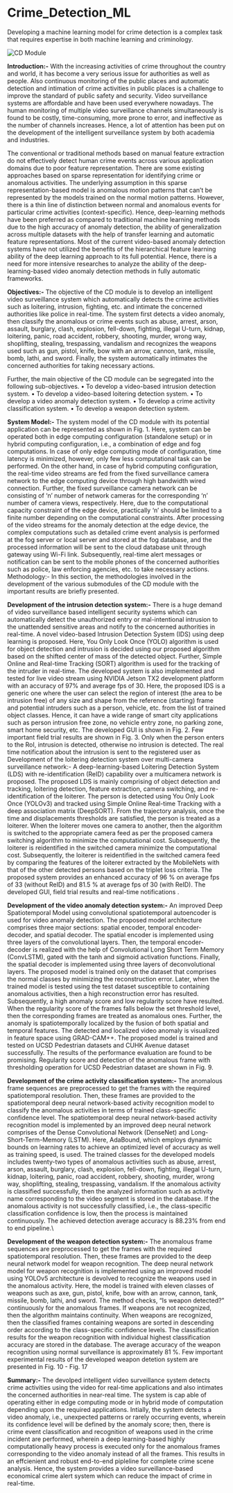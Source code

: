 # Crime_Detection_ML
Developing a machine learning model for crime detection is a complex task that requires expertise in both machine learning and criminology.

![CD Module](https://github.com/0-0Dibakar/Crime_Detection_ML/assets/106139442/f5bb045d-2cc5-49c8-9b4b-1b2b6ce76453)

**Introduction:-**
With the increasing activities of crime throughout the country and world, it has become a very serious issue for authorities as well as people. Also continuous monitoring of the public places and automatic detection and intimation of crime activities in public places is a challenge to improve the standard of public safety and security. Video surveillance systems are affordable and have been used everywhere nowadays. The human monitoring of multiple video surveillance channels simultaneously is found to be costly, time-consuming, more prone to error, and ineffective as the number of channels increases. Hence, a lot of attention has been put on the development of the intelligent surveillance system by both academia and industries. 

The conventional or traditional methods based on manual feature extraction do not effectively detect human crime events across various application domains due to poor feature representation. There are some existing approaches based on sparse representation for identifying crime or anomalous activities. The underlying assumption in this sparse representation-based model is anomalous motion patterns that can’t be represented by the models trained on the normal motion patterns. However, there is a thin line of distinction between normal and anomalous events for particular crime activities (context-specific). Hence, deep-learning methods have been preferred as compared to traditional machine learning methods due to the high accuracy of anomaly detection, the ability of generalization across multiple datasets with the help of transfer learning and automatic feature representations. Most of the current video-based anomaly detection systems have not utilized the benefits of the hierarchical feature learning ability of the deep learning approach to its full potential. Hence, there is a need for more intensive researches to analyze the ability of the deep-learning-based video anomaly detection methods in fully automatic frameworks. 

**Objectives:-**
The objective of the CD module is to develop an intelligent video surveillance system which automatically detects the crime activities such as loitering, intrusion, fighting, etc. and intimate the concerned authorities like police in real-time. The system first detects a video anomaly, then classify the anomalous or crime events such as abuse, arrest, arson, assault, burglary, clash, explosion, fell-down, fighting, illegal U-turn, kidnap, loitering, panic, road accident, robbery, shooting, murder, wrong way, shoplifting, stealing, trespassing, vandalism and recognizes the weapons used such as gun, pistol, knife, bow with an arrow, cannon, tank, missile, bomb, lathi, and sword. Finally, the system automatically intimates the concerned authorities for taking necessary actions. 

Further, the main objective of the CD module can be segregated into the following sub-objectives.
•	To develop a video-based intrusion detection system.
•	To develop a video-based loitering detection system.
•	To develop a video anomaly detection system.
•	To develop a crime activity classification system.
•	To develop a weapon detection system.

**System Model:-**
The system model of the CD module with its potential application can be represented as shown in Fig. 1. Here, system can be operated both in edge computing configuration (standalone setup) or in hybrid computing configuration, i.e., a combination of edge and fog computations. In case of only edge computing mode of configuration, time latency is minimized, however, only few less computational task can be performed. On the other hand, in case of hybrid computing configuration, the real-time video streams are fed from the fixed surveillance camera network to the edge computing device through high bandwidth wired connection. Further, the fixed surveillance camera network can be consisting of ‘n’ number of network cameras for the corresponding ‘n’ number of camera views, respectively. Here, due to the computational capacity constraint of the edge device, practically ‘n’ should be limited to a finite number depending on the computational constraints. After processing of the video streams for the anomaly detection at the edge device, the complex computations such as detailed crime event analysis is performed at the fog server or local server and stored at the fog database, and the processed information will be sent to the cloud database unit through gateway using Wi-Fi link. Subsequently, real-time alert messages or notification can be sent to the mobile phones of the concerned authorities such as police, law enforcing agencies, etc. to take necessary actions. 	Methodology:-
In this section, the methodologies involved in the development of the various submodules of the CD module with the important results are briefly presented. 

**Development of the intrusion detection system:-**
There is a huge demand of video surveillance based intelligent security systems which can automatically detect the unauthorized entry or mal-intentional intrusion to the unattended sensitive areas and notify to the concerned authorities in real-time. A novel video-based Intrusion Detection System (IDS) using deep learning is proposed. Here, You Only Look Once (YOLO) algorithm is used for object detection and intrusion is decided using our proposed algorithm based on the shifted center of mass of the detected object. Further, Simple Online and Real-time Tracking (SORT) algorithm is used for the tracking of the intruder in real-time. The developed system is also implemented and tested for live video stream using NVIDIA Jetson TX2 development platform with an accuracy of 97% and average fps of 30. Here, the proposed IDS is a generic one where the user can select the region of interest (the area to be intrusion free) of any size and shape from the reference (starting) frame and potential intruders such as a person, vehicle, etc. from the list of trained object classes. Hence, it can have a wide range of smart city applications such as person intrusion free zone, no vehicle entry zone, no parking zone, smart home security, etc. The developed GUI is shown in Fig. 2. Few important field trial results are shown in Fig. 3. Only when the person enters to the RoI, intrusion is detected, otherwise no intrusion is detected.   The real time notification about the intrusion is sent to the registered user as 
Development of the loitering detection system over multi-camera surveillance network:-
A deep-learning-based Loitering Detection System (LDS) with re-identification (ReID) capability over a multicamera network is proposed. The proposed LDS is mainly comprising of object detection and tracking, loitering detection, feature extraction, camera switching, and re-identification of the loiterer. The person is detected using You Only Look Once (YOLOv3) and tracked using Simple Online Real-time Tracking with a deep association matrix (DeepSORT). From the trajectory analysis, once the time and displacements thresholds are satisfied, the person is treated as a loiterer. When the loiterer moves one camera to another, then the algorithm is switched to the appropriate camera feed as per the proposed camera switching algorithm to minimize the computational cost. Subsequently, the loiterer is reidentified in the switched camera  minimize the computational cost. Subsequently, the loiterer is reidentified in the  switched camera feed by comparing the features of the loiterer extracted by the MobileNets with that of the other detected persons based on the triplet loss criteria. The proposed system provides an enhanced accuracy of 96 % on average fps of 33 (without ReID) and 81.5 % at average fps of 30 (with ReID). The developed GUI, field trial results and real-time notifications .

**Development of the video anomaly detection system:-**
An improved Deep Spatiotemporal Model using convolutional spatiotemporal autoencoder is used for video anomaly detection. The proposed model architecture comprises three major sections: spatial encoder, temporal encoder-decoder, and spatial decoder. The spatial encoder is implemented using three layers of the convolutional layers. Then, the temporal encoder-decoder is realized with the help of Convolutional Long Short Term Memory (ConvLSTM), gated with the tanh and sigmoid activation functions. Finally, the spatial decoder is implemented using three layers of deconvolutional layers. The proposed model is trained only on the dataset that comprises the normal classes by minimizing the reconstruction error. Later, when the trained model is tested using the test dataset susceptible to containing anomalous activities, then a high reconstruction error has resulted. Subsequently, a high anomaly score and low regularity score have resulted. When the regularity score of the frames falls below the set threshold level, then the corresponding frames are treated as anomalous ones. Further, the anomaly is spatiotemporally localized by the fusion of both spatial and temporal features. The detected and localized video anomaly is visualized in feature space using GRAD-CAM++. The proposed model is trained and tested on UCSD Pedestrian datasets and CUHK Avenue dataset successfully. The results of the performance evaluation are found to be promising. Regularity score and detection of the anomalous frame with thresholding operation for UCSD Pedestrian dataset are shown in Fig. 9. 


**Development of the crime activity classification system:-**
The anomalous frame sequences are preprocessed to get the frames with the required spatiotemporal resolution. Then, these frames are provided to the spatiotemporal deep neural network-based activity recognition model to classify the anomalous activities in terms of trained class-specific confidence level. The spatiotemporal deep neural network-based activity recognition model is implemented by an improved deep neural network comprises of the Dense Convolutional Network (DenseNet) and Long-Short-Term-Memory (LSTM).  Here, AdaBound, which employs dynamic bounds on learning rates to achieve an optimized level of accuracy as well as training speed, is used. The trained classes for the developed models includes twenty-two types of anomalous activities such as abuse, arrest, arson, assault, burglary, clash, explosion, fell-down, fighting, illegal U-turn, kidnap, loitering, panic, road accident, robbery, shooting, murder, wrong way, shoplifting, stealing, trespassing, vandalism. If the anomalous activity is classified successfully, then the analyzed information such as activity name corresponding to the video segment is stored in the database. If the anomalous activity is not successfully classified, i.e., the class-specific classification confidence is low, then the process is maintained continuously.  The achieved detection average accuracy is 88.23% from end to end pipeline.\

**Development of the weapon detection system:-**
The anomalous frame sequences are preprocessed to get the frames with the required spatiotemporal resolution. Then, these frames are provided to the deep neural network model for weapon recognition. The deep neural network model for weapon recognition is implemented using an improved model using YOLOv5 architecture is devolved to recognize the weapons used in the anomalous activity. Here, the model is trained with eleven classes of weapons such as axe, gun, pistol, knife, bow with an arrow, cannon, tank, missile, bomb, lathi, and sword. The method checks, “Is weapon detected?” continuously for the anomalous frames. If weapons are not recognized, then the algorithm maintains continuity. When weapons are recognized, then the classified frames containing weapons are sorted in descending order according to the class-specific confidence levels. The classification results for the weapon recognition with individual highest classification accuracy are stored in the database. The average accuracy of the weapon recognition using normal surveillance is approximately 81 %. Few important experimental results of the developed weapon detetion system are presented in Fig. 10 - Fig. 17

**Summary:-**
The devolped intelligent video surveillance system detects crime activities using the video for real-time applications and also intimates the concerned authorities in near-real time. The system is cap able of operating either in edge computing mode or in hybrid mode of computation depending upon the required applications. Intially, the system detects a video anomaly, i.e., unexpected patterns or rarely occurring events, wherein its confidence level will be defined by the anomaly score; then, there is crime event classification and  recognition of weapons used in the crime incident are performed, wherein a deep learning-based highly computationally heavy process is executed only for the anomalous frames corresponding to the video anomaly instead of all the frames. This results in an effcienient and robust end-to-end pipleline for complete crime scene analysis. Hence, the system provides a video surveillance-based economical crime alert system which can reduce the impact of crime in real-time. 





